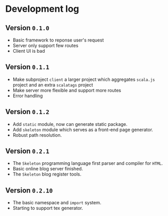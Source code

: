 # Development log

## Version `0.1.0`
- Basic framework to reponse user's request
- Server only support few routes
- Client UI is bad

## Version `0.1.1`
- Make subproject `client` a larger project which 
  aggregates `scala.js` project and an extra `scalatags` project
- Make server more flexible and support more routes
- Error handling

## Version `0.1.2`
- Add `static` module, now can generate static package.
- Add `skeleton` module which serves as a front-end page generator.
- Robust path resolution.

## Version `0.2.1`
- The `Skeleton` programming language first parser and compiler for `HTML`.
- Basic online blog server finished.
- The `Skeleton` blog register tools.

## Version `0.2.10`
- The basic namespace and `import` system.
- Starting to support tex generator.
